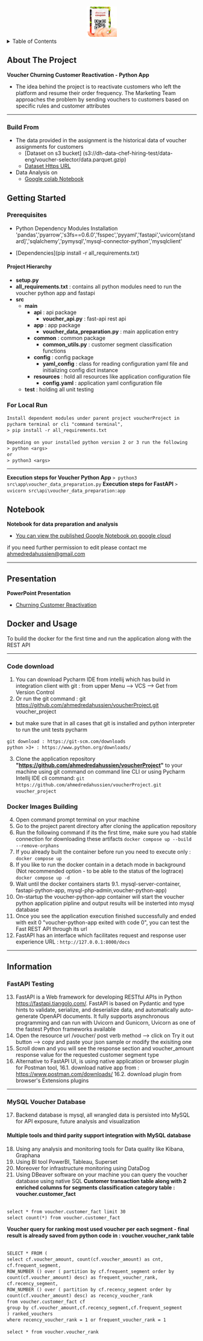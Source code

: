 <div id="top"></div>
<!-- PROJECT LOGO -->
<br />
<div align="center">
  <a href="https://github.com/ahmedredahussien/voucherProject">
    <img src="images/logo.png" alt="Logo" width="80" height="80">
  </a>
</div>
  
<!-- TABLE OF CONTENTS -->
<details>
  <summary>Table of Contents</summary>
  <ol>
    <li>
      <a href="#about-the-project">About The Project</a>
    </li>
    <li>
      <a href="#getting-started">Getting Started</a>
      <ul>
        <li><a href="#prerequisites">Prerequisites</a></li>
        <li><a href="#project-hierarchy">Project Hierarchy</a></li>
        <li><a href="#for-local-run">For Local Run</a></li>
      </ul>
    </li>
    <li><a href="#notebook">Notebook</a></li>
    <li><a href="#presentation">Presentation</a></li>
    <li>
        <a href="#docker-and-usage">Docker and Usage</a>
        <ul>
            <li><a href="#code-download">Code download</a></li>
            <li><a href="#docker-images-building">Docker Images Building</a></li>
        </ul>
    </li>
    <li>
        <a href="#information">Information</a>
        <ul>
            <li><a href="#fastapi-testing">FastAPI Testing</a></li>
            <li><a href="#mysql-voucher-database">MySQL Voucher Database</a></li>
        </ul>
    </li>
  </ol>
</details>

## About The Project
**Voucher Churning Customer Reactivation - Python App**
- The idea behind the project is to reactivate customers who left the platform and resume their
order frequency. The Marketing Team approaches the problem by sending vouchers to
customers based on specific rules and customer attributes

---
### Build From
- The data provided in the assignment is the historical data of voucher assignments for
customers  
    * [Dataset on s3 bucket] (s3://dh-data-chef-hiring-test/data-eng/voucher-selector/data.parquet.gzip)
    * [Dataset Https URL](https://dh-data-chef-hiring-test.s3.eu-central-1.amazonaws.com/data-eng/voucher-selector/data.parquet.gzip)
- Data Analysis on 
   * [Google colab Notebook](https://colab.research.google.com/drive/18_c5cS3fHxeIuwoAPH5aCXXawr2V9WUP?usp=sharing)

## Getting Started

### Prerequisites 

- Python Dependency Modules Installation 'pandas','pyarrow','s3fs==0.6.0','fsspec','pyyaml','fastapi','uvicorn[standard]','sqlalchemy','pymysql','mysql-connector-python','mysqlclient'
* [Dependencies](pip install -r all_requirements.txt)

#### Project Hierarchy 
* **setup.py**
* **all_requirements.txt** : contains all python modules need to run the voucher python app and fastapi
* **src**
    * **main**
        * **api** : api package
            * **voucher_api.py** : fast-api rest api
        * **app** : app package
            * **voucher_data_preparation.py** : main application entry
        * **common** : common package
            * **common_utils.py** : customer segment classification functions
        * **config** : config package
            * **yaml_config** : class for reading configuration yaml file and initializing config dict instance
        * **resources**  : hold all resources like application configuration file
            * **config.yaml** : application yaml configuration file 
    * **test** : holding all unit testing 

### For Local Run 
```
Install dependent modules under parent project voucherProject in pycharm terminal or cli "command terminal", 
> pip install -r all_requirements.txt

Depending on your installed python version 2 or 3 run the following
> python <args>
or
> python3 <args>
```
---
**Execution steps for Voucher Python App**
`` > python3 src\app\voucher_data_preparation.py ``
**Execution steps for FastAPI**
`` > uvicorn src\api\voucher_data_preparation:app ``


## Notebook 
**Notebook for data preparation and analysis**
* [You can view the published Google Notebook on google cloud](https://colab.research.google.com/drive/18_c5cS3fHxeIuwoAPH5aCXXawr2V9WUP?usp=sharing)

if you need further permission to edit please contact me ahmedredahussien@gmail.com 

---

## Presentation
**PowerPoint Presentation**
* [Churning Customer Reactivation](https://docs.google.com/presentation/d/1JESapE-7auJNW6evjp1srvGhA9TarUPn/edit?usp=sharing&ouid=109467200517397620113&rtpof=true&sd=true)

## Docker and Usage

To build the docker for the first time and run the application along with the REST API

---

### Code download
1. You can download Pycharm IDE from intellij which has build in integration client with git : from upper Menu --> VCS -->  Get from Version Control 
2. Or run the git command : git https://github.com/ahmedredahussien/voucherProject.git voucher_project
* but make sure that in all cases that git is installed and python interpreter to run the unit tests
pycharm
```
git download : https://git-scm.com/downloads
python >3+ : https://www.python.org/downloads/
```
3. Clone the application repository **"https://github.com/ahmedredahussien/voucherProject"** to your machine using git command on command line CLI or using Pycharm Intellij IDE
cli command: 
```git https://github.com/ahmedredahussien/voucherProject.git voucher_project```

### Docker Images Building
4. Open command prompt terminal on your machine 
5. Go to the project parent directory after cloning the application repository 
6. Run the following command if its the first time, make sure you had stable connection for downloading these artifacts
``docker compose up --build --remove-orphans``
7. If you already built the container before run you need to execute only : 
``docker compose up``
8. If you like to run the docker contain in a detach mode in background (Not recommended option - to be able to the status of the logtrace)
``docker compose up -d``
9. Wait until the docker containers starts 
9.1. mysql-server-container, fastapi-python-app, mysql-php-admin,voucher-python-app)
10. On-startup the voucher-python-app container will start the voucher python application pipline and output results will be insterted into mysql database
11. Once you see the application execution finished successfully and ended with exit 0 "voucher-python-app exited with code 0", you can test the Fast REST API through its url
12. FastAPI has an interface which facilitates request and response user experience URL : 
``http://127.0.0.1:8000/docs``
---
## Information

### FastAPI Testing
13. FastAPI is a Web framework for developing RESTful APIs in Python https://fastapi.tiangolo.com/. FastAPI is based on Pydantic and type hints to validate, serialize, and deserialize data, and automatically auto-generate OpenAPI documents. It fully supports asynchronous programming and can run with Uvicorn and Gunicorn, Uvicorn as one of the fastest Python frameworks available 
14. Open the resource url /voucher/ post verb method --> click on Try it out button --> copy and paste your json sample or modify the exisiting one 
15. Scroll down and you will see the response section and voucher_amount response value for the requested customer segment type
16. Alternative to FastAPI UI, is using native application or browser plugin for Postman tool, 
16.1. download native app from : https://www.postman.com/downloads/
16.2. download plugin from browser's Extensions plugins 
---
### MySQL Voucher Database 
17. Backend database is mysql, all wrangled data is persisted into MySQL for API exposure, future analysis and visualization
#### Multiple tools and third parity support integration with MySQL database  
18. Using any analysis and monitoring tools for Data quality  like Kibana, Graphana
19. Using  BI tool PowerBI, Tableau, Superset
20. Moreover for infrastructure monitoring using DataDog 
21. Using DBeaver software on your machine you can query  the voucher database using native SQL 
**Customer transaction table along with 2 enriched columns for segments classification category table : voucher.customer_fact** 

```

select * from voucher.customer_fact limit 30
select count(*) from voucher.customer_fact 

```
**Voucher query for ranking most used voucher per each segment - final result is already saved from python code in : voucher.voucher_rank table** 

```

SELECT * FROM (
select cf.voucher_amount, count(cf.voucher_amount) as cnt, 
cf.frequent_segment, 
ROW_NUMBER () over ( partition by cf.frequent_segment order by count(cf.voucher_amount) desc) as frequent_voucher_rank,
cf.recency_segment,  
ROW_NUMBER () over ( partition by cf.recency_segment order by count(cf.voucher_amount) desc) as recency_voucher_rank
from voucher.customer_fact cf 
group by cf.voucher_amount,cf.recency_segment,cf.frequent_segment
) ranked_vouchers
where recency_voucher_rank = 1 or frequent_voucher_rank = 1

select * from voucher.voucher_rank 

```

